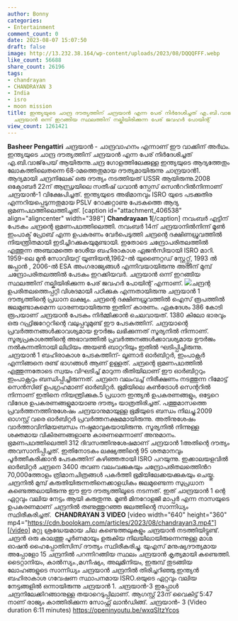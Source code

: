 ```yaml
---
author: Bonny
categories:
- Entertainment
comment_count: 0
date: 2023-08-07 15:07:50
draft: false
image: http://13.232.38.164/wp-content/uploads/2023/08/DQQQFFF.webp
like_count: 56688
share_count: 26196
tags:
- chandrayan
- CHANDRAYAN 3
- India
- isro
- moon mission
title: ഇന്ത്യയുടെ ചാന്ദ്ര ദൗത്യത്തിന് ചന്ദ്രയാൻ എന്ന പേര് നിർദേശിച്ചത് എ.ബി.വാജ്‌പേയ്,
  ചന്ദ്രയാൻ ഒന്ന് ഇറങ്ങിയ സ്ഥലത്തിന് നല്കിയിരിക്കുന്ന പേര് ജവഹർ പോയിന്റ്
view_count: 1261421
---
```


**Basheer Pengattiri** ചന്ദ്രയാൻ - ചാന്ദ്രവാഹനം എന്നാണ് ഈ വാക്കിന് അർഥം. ഇന്ത്യയുടെ ചാന്ദ്ര ദൗത്യത്തിന് ചന്ദ്രയാൻ എന്ന പേര് നിർദേശിച്ചത് എ.ബി.വാജ്‌പേയ് ആയിരുന്നു.ചന്ദ്ര ഗോളത്തിലേക്കുള്ള ഇന്ത്യയുടെ ആദ്യത്തേതും ലോകത്തിലെതന്നെ 68-ാമത്തെതുമായ ദൗത്യമായിരുന്നു ചാന്ദ്രയാൻ1. ആദ്യമായി ചന്ദ്രനിലേക് ഒരു ദൗത്യം നടത്തിയത് USSR ആയിരുന്നു.2008 ഒക്ടോബർ 22ന് ആന്ധ്രയിലെ സതീഷ് ധവാൻ സ്പേസ് സെൻററിൽനിന്നാണ് ചന്ദ്രയാൻ-1 വിക്ഷേപിച്ചത്. ഇന്ത്യയുടെ അഭിമാനവും ISRO യുടെ പടക്കുതിര എന്നറിയപ്പെടുന്നതുമായ PSLV റോക്കറ്റാണു പേടകത്തെ ആദ്യ ഭ്രമണപഥത്തിലെത്തിച്ചത്. [caption id="attachment_406538" align="aligncenter" width="398"][](http://13.232.38.164/wp-content/uploads/2023/08/GEE.jpg) **Chandrayaan 1**[/caption] നവംബർ എട്ടിന് പേടകം ചന്ദ്രന്റെ ഭ്രമണപഥത്തിലെത്തി. നവംബർ 14ന് ചന്ദ്രയാനിൽനിന്ന് മൂൺ ഇംപാക്ട് പ്രോബ് എന്ന ഉപകരണം വേർപെടുത്തി ചന്ദ്രന്റെ ദക്ഷിണധ്രുവത്തിൽ നിയന്ത്രിതമായി ഇടിച്ചിറക്കുകയുമുണ്ടായി. ഇതോടെ ചന്ദ്രോപരിതലത്തിൽ എത്തുന്ന അഞ്ചാമത്തെ ദേശീയ ബഹിരാകാശ ഏജൻസിയായി ISRO മാറി. 1959-ലെ മുൻ സോവിയറ്റ് യൂണിയൻ,1962-ൽ യുണൈറ്റഡ് സ്റ്റേറ്റ്സ്, 1993 ൽ ജപ്പാൻ , 2006-ൽ ESA അംഗരാജ്യങ്ങൾ എന്നിവയായിരുന്നു അതിന് മുമ്പ് ചന്ദ്രോപരിതലത്തിൽ പേടകം ഇറക്കിയവർ. ചന്ദ്രയാൻ ഒന്ന് ഇറങ്ങിയ സ്ഥലത്തിന് നല്കിയിരിക്കുന്ന പേര് ജവഹർ പോയിന്റ് എന്നാണ്. [![](http://13.232.38.164/wp-content/uploads/2023/08/DQQQFFF.webp)](http://13.232.38.164/wp-content/uploads/2023/08/DQQQFFF.webp)ചന്ദ്രന്റ ഉപരിതലത്തെപ്പറ്റി വിശദമായി പഠിക്കുക എന്നതായിരുന്നു ചന്ദ്രയാൻ 1 ദൗത്യത്തിന്റെ പ്രധാന ലക്ഷ്യം. ചന്ദ്രന്റെ ദക്ഷിണധ്രുവത്തിൽ ഐസ് രൂപത്തിൽ ജലമുണ്ടാകുമെന്ന ധാരണയായിരുന്നു ഇതിന് കാരണം. ഏകദേശം 386 കോടി രൂപയാണ് ചന്ദ്രയാൻ പേടകം നിർമ്മിക്കാൻ ചെലവായത്. 1380 കിലോ ഭാരവും ഒരു റഫ്രിജറേറ്ററിന്റെ വലുപ്പവുമുണ്ട് ഈ പേടകത്തിന്. ചന്ദ്രയാന്റെ പ്രവർത്തനങ്ങൾക്കാവശ്യമായ ഊർജം ലഭിക്കുന്നത് സൂര്യനിൽ നിന്നാണ്. സൂര്യപ്രകാശത്തിന്റെ അഭാവത്തിൽ പ്രവർത്തനങ്ങൾക്കാവശ്യമായ ഊർജം നൽകുന്നതിനായി ലിഥിയം അയൺ ബാറ്ററിയും ഇതിൽ ഘടിപ്പിച്ചിരുന്നു. ചന്ദ്രയാൻ 1 ബഹിരാകാശ പേടകത്തിന്- ലൂണാർ ഓർബിറ്റർ, ഇംപാക്റ്റർ എന്നിങ്ങനെ രണ്ട് ഭാഗങ്ങൾ ആണ് ഉള്ളത്. ചന്ദ്രന്റെ ഭ്രമണപഥത്തിൽ എത്തുന്നതോടെ സ്വയം വിഘടിച്ച് മാറുന്ന രീതിയിലാണ് ഈ ഓർബിറ്ററും ഇംപാക്റ്ററും ബന്ധിപ്പിച്ചിരുന്നത്. ചന്ദ്രനെ വലംവച്ച് നിരീക്ഷണം നടത്തുന്ന റിമോട്ട് സെൻസിങ് ഉപഗ്രഹമാണ് ഓർബിറ്റർ. ഭൂമിയിലെ കൺട്രോൾ സെന്ററിൽ നിന്നാണ് ഇതിനെ നിയന്ത്രിക്കുക.5 പ്രധാന ഇന്ത്യൻ ഉപകരണങ്ങളും, ഒട്ടേറെ വിദേശ ഉപകരണങ്ങളുമായാണു ദൗത്യം യാത്രതിരിച്ചത്. പത്തുമാസത്തെ പ്രവർത്തനത്തിനുശേഷം ചന്ദ്രയാനുമായുള്ള ഭൂമിയുടെ ബന്ധം നിലച്ചു.2009 ഓഗസ്റ്റ് വരെ ഓർബിറ്റർ പ്രവർത്തനക്ഷമമായിരുന്നു. അതിനുശേഷം വാർത്താവിനിമയബന്ധം നഷ്ടമാവുകയായിരുന്നു. സൂര്യനിൽ നിന്നുള്ള ശക്തമായ വികിരണങ്ങളാണു കാരണമെന്നാണ് അനുമാനം. ഭ്രമണപഥത്തിലെത്തി 312 ദിവസത്തിനുശേഷമാണ് ചന്ദ്രയാൻ 1അതിന്റെ ദൗത്യം അവസാനിപ്പിച്ചത്. ഇതിനോടകം ലക്ഷ്യത്തിന്റെ 95 ശതമാനവും പൂർത്തീകരിക്കാൻ പേടകത്തിന് കഴിഞ്ഞതായി ISRO പറയുന്നു. ഇക്കാലയളവിൽ ഓർബിറ്റർ ചന്ദ്രനെ 3400 തവണ വലംവക്കുകയും ചന്ദ്രോപരിതലത്തിെൻറ 70,000ത്തോളം ത്രിമാനചിത്രങ്ങൾ പകർത്തി ഭൂമിയിലേക്കയക്കുകയും ചെയ്തു. ചന്ദ്രനിൽ മുമ്പ് കരുതിയിരുന്നതിനെക്കാളധികം ജലമുണ്ടെന്ന സുപ്രധാന കണ്ടെത്തലായിരുന്നു ഈ ഈ ദൗത്യത്തിലൂടെ നടന്നത്. ഇത് ചാന്ദ്രയാൻ 1 ന്റെ ഏറ്റവും വലിയ നേട്ടം ആയി കരുതുന്നു. മൂൺ മിനറോളജി മാപ്പർ എന്ന നാസയുടെ ഉപകരണമാണ് ചന്ദ്രനിൽ തണുത്തുറഞ്ഞ ജലത്തിന്റെ സാന്നിധ്യം സ്ഥിരീകരിച്ചത്. ‌ **CHANDRAYAN 3 VIDEO** [video width="640" height="360" mp4="https://cdn.boolokam.com/articles/2023/08/chandrayan3.mp4"][/video] മറ്റു ശ്രദ്ധേയമായ ചില കണ്ടെത്തലുകളും ചന്ദ്രയാൻ നടത്തിയിട്ടുണ്ട്. ചന്ദ്രൻ ഒരു കാലത്തു പൂർണമായും ഉരുകിയ നിലയിലായിരുന്നെന്നുള്ള മാഗ്മ ഓഷൻ ഹൈപ്പോതിസിസ് ദൗത്യം സ്ഥിരീകരിച്ചു. യുഎസ് മനുഷ്യദൗത്യമായ അപ്പോളോ 15 ചന്ദ്രനിൽ പറന്നിറങ്ങിയ സ്ഥലം ചന്ദ്രയാന്‍ കൃത്യമായി കണ്ടെത്തി. ടൈറ്റാനിയം, കാൽസ്യം.,മഗ്നീഷ്യം, അലുമിനിയം, ഇരുമ്പ് തുടങ്ങിയ ലോഹങ്ങളുടെ സാന്നിധ്യം ചന്ദ്രയാൻ ചന്ദ്രനിൽ തിരിച്ചറിഞ്ഞു.ഇന്ത്യൻ ബഹിരാകാശ ഗവേഷണ സ്ഥാപനമായ ISRO.ഒയുടെ ഏറ്റവും വലിയ നേട്ടങ്ങളിൽ ഒന്നായിരുന്നു ചന്ദ്രയാൻ 1. ചന്ദ്രയാൻ-3 ഇപ്പോൾ ചന്ദ്രനിലേക്കിറങ്ങാനുള്ള തയാറെടുപ്പിലാണ്. ആഗസ്റ്റ് 23ന് വൈകിട്ട് 5:47 നാണ് രാജ്യം കാത്തിരിക്കുന്ന സോഫ്റ്റ് ലാൻഡിങ്ങ്. ചന്ദ്രയാൻ- 3 (Video duration 6:11 minutes) <https://openinyoutu.be/wxqSItzYcos>